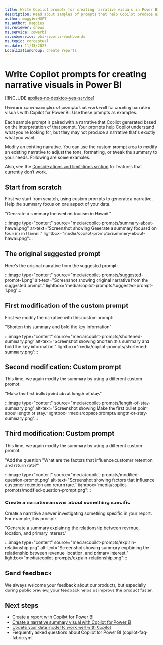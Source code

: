 ```yaml
---
title: Write Copilot prompts for creating narrative visuals in Power BI 
description: Read about samples of prompts that help Copilot produce useful narrative visuals in Power BI.
author: maggiesMSFT
ms.author: maggies
ms.reviewer: cnews
ms.service: powerbi
ms.subservice: pbi-reports-dashboards
ms.topic: conceptual
ms.date: 11/13/2023
LocalizationGroup: Create reports
---
```


# Write Copilot prompts for creating narrative visuals in Power BI

[!INCLUDE [applies-no-desktop-yes-service](../includes/applies-no-desktop-yes-service.md)]

Here are some examples of prompts that work well for creating narrative visuals with Copilot for Power BI. Use these prompts as examples.

Each sample prompt is paired with a narrative that Copilot generated based on the interpretation of that prompt. Your prompts help Copilot understand what you're looking for, but they may not produce a narrative that's exactly what you want.  

Modify an existing narrative.  You can use the custom prompt area to modify an existing narrative to adjust the tone, formatting, or tweak the summary to your needs. Following are some examples.

Also, see the [Considerations and limitations section](#considerations-and-limitations-for-visuals-prompts) for features that currently don't work.

## Start from scratch

First we start from scratch, using custom prompts to generate a narrative. Help the summary focus on one aspect of your data. 

"Generate a summary focused on tourism in Hawaii."

:::image type="content" source="media/copilot-prompts/summary-about-hawaii.png" alt-text="Screenshot showing Generate a summary focused on tourism in Hawaii." lightbox="media/copilot-prompts/summary-about-hawaii.png":::

## The original suggested prompt

Here's the original narrative from the suggested prompt:

:::image type="content" source="media/copilot-prompts/suggested-prompt-1.png" alt-text="Screenshot showing original narrative from the suggested prompt." lightbox="media/copilot-prompts/suggested-prompt-1.png":::

## First modification of the custom prompt

First we modify the narrative with this custom prompt:

"Shorten this summary and bold the key information" 

:::image type="content" source="media/copilot-prompts/shortened-summary.png" alt-text="Screenshot showing Shorten this summary and bold the key information." lightbox="media/copilot-prompts/shortened-summary.png":::

## Second modification: Custom prompt

This time, we again modify the summary by using a different custom prompt:

"Make the first bullet point about length of stay."

:::image type="content" source="media/copilot-prompts/length-of-stay-summary.png" alt-text="Screenshot showing Make the first bullet point about length of stay." lightbox="media/copilot-prompts/length-of-stay-summary.png":::
 
## Third modification: Custom prompt

This time, we again modify the summary by using a different custom prompt: 

"Add the question "What are the factors that influence customer retention and return rate?"

:::image type="content" source="media/copilot-prompts/modified-question-prompt.png" alt-text="Screenshot showing factors that influence customer retention and return rate." lightbox="media/copilot-prompts/modified-question-prompt.png":::

### Create a narrative answer about something specific

Create a narrative answer investigating something specific in your report.  For example, this prompt: 

"Generate a summary explaining the relationship between revenue, location, and primary interest."

:::image type="content" source="media/copilot-prompts/explain-relationship.png" alt-text="Screenshot showing summary explaining the relationship between revenue, location, and primary interest." lightbox="media/copilot-prompts/explain-relationship.png":::

## Send feedback

We always welcome your feedback about our products, but especially during public preview, your feedback helps us improve the product faster.

## Next steps

- [Create a report with Copilot for Power BI](copilot-create-report.md)
- [Create a narrative summary visual with Copilot for Power BI](copilot-create-narrative.md)
- [Update your data model to work well with Copilot](copilot-evaluate-data.md)
- Frequently asked questions about Copilot for Power BI (copilot-faq-fabric.yml)
